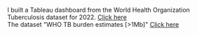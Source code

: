 I built a Tableau dashboard from the World Health Organization Tuberculosis dataset for 2022. [Click here](https://public.tableau.com/app/profile/peter.thibodeau/viz/WorldHealthOrganizationTuberculosis2022/Dashboard) \
The dataset "WHO TB burden estimates [>1Mb]" [Click here](https://www.who.int/teams/global-tuberculosis-programme/data)
